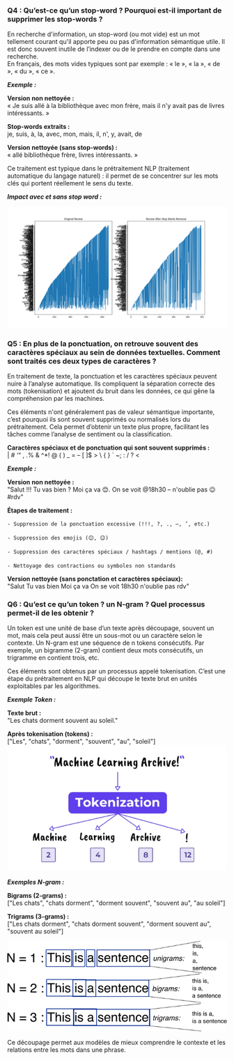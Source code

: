 ### Q4 : Qu’est-ce qu’un stop-word ? Pourquoi est-il important de supprimer les stop-words ?

En recherche d'information, un stop-word (ou mot vide) est un mot tellement courant qu'il apporte peu ou pas d'information sémantique utile. Il est donc souvent inutile de l’indexer ou de le prendre en compte dans une recherche.  
En français, des mots vides typiques sont par exemple : « le », « la », « de », « du », « ce ».

***Exemple :***  

**Version non nettoyée :**  
« Je suis allé à la bibliothèque avec mon frère, mais il n'y avait pas de livres intéressants. »

**Stop-words extraits :**  
je, suis, à, la, avec, mon, mais, il, n', y, avait, de

**Version nettoyée (sans stop-words) :**  
« allé bibliothèque frère, livres intéressants. »

Ce traitement est typique dans le prétraitement NLP (traitement automatique du langage naturel) : il permet de se concentrer sur les mots clés qui portent réellement le sens du texte.
  
***Impact avec et sans stop word :***  

![Visualiser l'impact avec et sans](img/stop_word_graph.webp "Visualiser l'impact avec et sans")



### Q5 : En plus de la ponctuation, on retrouve souvent des caractères spéciaux au sein de données textuelles. Comment sont traités ces deux types de caractères ?

En traitement de texte, la ponctuation et les caractères spéciaux peuvent nuire à l’analyse automatique. Ils compliquent la séparation correcte des mots (tokenisation) et ajoutent du bruit dans les données, ce qui gêne la compréhension par les machines.

Ces éléments n'ont généralement pas de valeur sémantique importante, c’est pourquoi ils sont souvent supprimés ou normalisés lors du prétraitement. Cela permet d’obtenir un texte plus propre, facilitant les tâches comme l’analyse de sentiment ou la classification.

**Caractères spéciaux et de ponctuation qui sont souvent supprimés :**  
| # ‘“ , .% & ^*! @ ( ) _ = – [ ]$ > \ { } ` ~; : / ? <


***Exemple :***  

**Version non nettoyée :**  
"Salut !!! Tu vas bien ? Moi ça va 😊. On se voit @18h30 – n'oublie pas 😉 #rdv"

**Étapes de traitement :**  

    - Suppression de la ponctuation excessive (!!!, ?, ., –, ’, etc.)

    - Suppression des emojis (😊, 😉)

    - Suppression des caractères spéciaux / hashtags / mentions (@, #)

    - Nettoyage des contractions ou symboles non standards 

**Version nettoyée (sans ponctation et caractères spéciaux):**  
"Salut Tu vas bien Moi ça va On se voit 18h30 n'oublie pas rdv"



### Q6 : Qu’est ce qu’un token ? un N-gram ? Quel processus permet-il de les obtenir ?

Un token est une unité de base d’un texte après découpage, souvent un mot, mais cela peut aussi être un sous-mot ou un caractère selon le contexte.
Un N-gram est une séquence de n tokens consécutifs. Par exemple, un bigramme (2-gram) contient deux mots consécutifs, un trigramme en contient trois, etc.

Ces éléments sont obtenus par un processus appelé tokenisation. C’est une étape du prétraitement en NLP qui découpe le texte brut en unités exploitables par les algorithmes.

***Exemple Token :***  

**Texte brut :**  
"Les chats dorment souvent au soleil."

**Après tokenisation (tokens) :**  
["Les", "chats", "dorment", "souvent", "au", "soleil"]
![Visualiser l'impact avec et sans](img/Tokenisation.png "Visualiser l'impact avec et sans")

***Exemples N-gram :***  

**Bigrams (2-grams) :**  
["Les chats", "chats dorment", "dorment souvent", "souvent au", "au soleil"]

**Trigrams (3-grams) :**  
["Les chats dorment", "chats dorment souvent", "dorment souvent au", "souvent au soleil"]

![Visualiser l'impact avec et sans](img/n_gram.png "Visualiser l'impact avec et sans")

Ce découpage permet aux modèles de mieux comprendre le contexte et les relations entre les mots dans une phrase.



